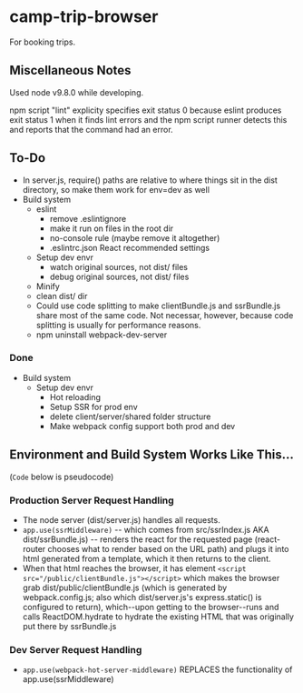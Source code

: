# camp-trip-browser

For booking trips.

## Miscellaneous Notes

Used node v9.8.0 while developing.

npm script "lint" explicity specifies exit status 0 because eslint produces exit status 1 when it finds lint errors and the npm script runner detects this and reports that the command had an error.

## To-Do

- In server.js, require() paths are relative to where things sit in the dist directory, so make them work for env=dev as well
- Build system
  - eslint
    - remove .eslintignore
    - make it run on files in the root dir
    - no-console rule (maybe remove it altogether)
    - .eslintrc.json React recommended settings
  - Setup dev envr
    - watch original sources, not dist/ files
    - debug original sources, not dist/ files
  - Minify
  - clean dist/ dir
  - Could use code splitting to make clientBundle.js and ssrBundle.js share most of the same code.  Not necessar, however, because code splitting is usually for performance reasons.
  - npm uninstall webpack-dev-server

### Done

- Build system
  - Setup dev envr
    - Hot reloading
    - Setup SSR for prod env
    - delete client/server/shared folder structure
    - Make webpack config support both prod and dev

## Environment and Build System Works Like This...

(`Code` below is pseudocode)

### Production Server Request Handling

- The node server (dist/server.js) handles all requests.
- `app.use(ssrMiddleware)` -- which comes from src/ssrIndex.js AKA dist/ssrBundle.js) -- renders the react for the requested page (react-router chooses what to render based on the URL path) and plugs it into html generated from a template, which it then returns to the client.
- When that html reaches the browser, it has element `<script src="/public/clientBundle.js"></script>` which makes the browser grab dist/public/clientBundle.js (which is generated by webpack.config.js; also which dist/server.js's express.static() is configured to return), which--upon getting to the browser--runs and calls ReactDOM.hydrate to hydrate the existing HTML that was originally put there by ssrBundle.js

### Dev Server Request Handling

- `app.use(webpack-hot-server-middleware)` REPLACES the functionality of app.use(ssrMiddleware)

